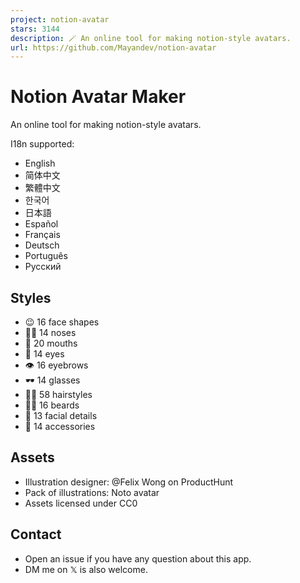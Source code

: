```yaml
---
project: notion-avatar
stars: 3144
description: 🪄 An online tool for making notion-style avatars.
url: https://github.com/Mayandev/notion-avatar
---
```


Notion Avatar Maker
===================

An online tool for making notion-style avatars.

I18n supported:

-   English
-   简体中文
-   繁體中文
-   한국어
-   日本語
-   Español
-   Français
-   Deutsch
-   Português
-   Русский

Styles
------

-   😉 16 face shapes
-   👃🏼 14 noses
-   👄 20 mouths
-   👀 14 eyes
-   👁️ 16 eyebrows
-   🕶️ 14 glasses
-   💇‍♀️ 58 hairstyles
-   🎅🏼 16 beards
-   💋 13 facial details
-   💍 14 accessories

Assets
------

-   Illustration designer: @Felix Wong on ProductHunt
-   Pack of illustrations: Noto avatar
-   Assets licensed under CC0

Contact
-------

-   Open an issue if you have any question about this app.
-   DM me on 𝕏 is also welcome.
